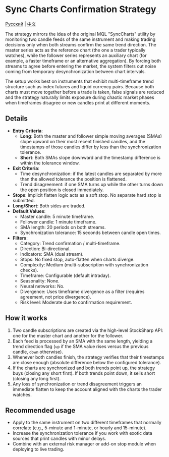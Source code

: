 # Sync Charts Confirmation Strategy
[Русский](README_ru.md) | [中文](README_cn.md)

The strategy mirrors the idea of the original MQL "SyncCharts" utility by monitoring two candle feeds of the same instrument and
making trading decisions only when both streams confirm the same trend direction. The master series acts as the reference chart
(the one a trader typically watches), while the follower series represents an auxiliary chart (for example, a faster timeframe or
an alternative aggregation). By forcing both streams to agree before entering the market, the system filters out noise coming from
temporary desynchronization between chart intervals.

The setup works best on instruments that exhibit multi-timeframe trend structure such as index futures and liquid currency pairs.
Because both charts must move together before a trade is taken, false signals are reduced and the strategy naturally limits
exposure during chaotic market phases when timeframes disagree or new candles print at different moments.

## Details

- **Entry Criteria**:
  - **Long**: Both the master and follower simple moving averages (SMAs) slope upward on their most recent finished candles, and
    the timestamps of those candles differ by less than the synchronization tolerance.
  - **Short**: Both SMAs slope downward and the timestamp difference is within the tolerance window.
- **Exit Criteria**:
  - Time desynchronization: if the latest candles are separated by more than the allowed tolerance the position is flattened.
  - Trend disagreement: if one SMA turns up while the other turns down the open position is closed immediately.
- **Stops**: Implicit flatten logic acts as a soft stop. No separate hard stop is submitted.
- **Long/Short**: Both sides are traded.
- **Default Values**:
  - Master candle: 5 minute timeframe.
  - Follower candle: 1 minute timeframe.
  - SMA length: 20 periods on both streams.
  - Synchronization tolerance: 15 seconds between candle open times.
- **Filters**:
  - Category: Trend confirmation / multi-timeframe.
  - Direction: Bi-directional.
  - Indicators: SMA (dual stream).
  - Stops: No fixed stop, auto-flatten when charts diverge.
  - Complexity: Medium (multi-subscription with synchronization checks).
  - Timeframe: Configurable (default intraday).
  - Seasonality: None.
  - Neural networks: No.
  - Divergence: Uses timeframe divergence as a filter (requires agreement, not price divergence).
  - Risk level: Moderate due to confirmation requirement.

## How it works

1. Two candle subscriptions are created via the high-level StockSharp API: one for the master chart and another for the follower.
2. Each feed is processed by an SMA with the same length, yielding a trend direction flag (`up` if the SMA value rises versus the
   previous candle, `down` otherwise).
3. Whenever both candles finish, the strategy verifies that their timestamps are close enough (absolute difference below the
   configured tolerance).
4. If the charts are synchronized and both trends point up, the strategy buys (closing any short first). If both trends point down,
   it sells short (closing any long first).
5. Any loss of synchronization or trend disagreement triggers an immediate flatten to keep the account aligned with the charts the
   trader watches.

## Recommended usage

- Apply to the same instrument on two different timeframes that normally correlate (e.g., 5-minute and 1-minute, or hourly and
  15-minute).
- Increase the synchronization tolerance if you work with exotic data sources that print candles with minor delays.
- Combine with an external risk manager or add-on stop module when deploying to live trading.
